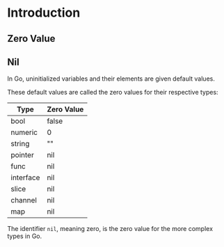 # Introduction

## Zero Value

## Nil

In Go, uninitialized variables and their elements are given default values.

These default values are called the zero values for their respective types:

| Type      | Zero Value |
| --------- | ---------- |
| bool      | false      |
| numeric   | 0          |
| string    | ""         |
| pointer   | nil        |
| func      | nil        |
| interface | nil        |
| slice     | nil        |
| channel   | nil        |
| map       | nil        |

The identifier `nil`, meaning zero, is the zero value for the more complex types in Go.
